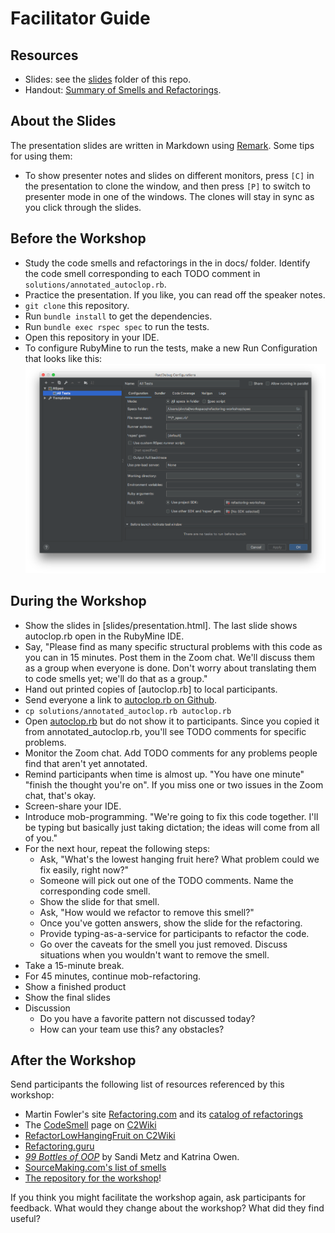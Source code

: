 # Facilitator Guide

## Resources

- Slides: see the [slides](slides) folder of this repo.
- Handout: [Summary of Smells and Refactorings](docs/smells/README.md).

## About the Slides

The presentation slides are written in Markdown using
[Remark](https://remarkjs.com/#1). Some tips for using them:

- To show presenter notes and slides on different monitors,
  press `[C]` in the presentation to clone the window, and
  then press `[P]` to switch to presenter mode in one of the
  windows. The clones will stay in sync as you click through
  the slides.

## Before the Workshop

- Study the code smells and refactorings in the in docs/
  folder. Identify the code smell corresponding to each
  TODO comment in `solutions/annotated_autoclop.rb`.
- Practice the presentation. If you like, you can read off
  the speaker notes.
- `git clone` this repository.
- Run `bundle install` to get the dependencies.
- Run `bundle exec rspec spec` to run the tests.
- Open this repository in your IDE.
- To configure RubyMine to run the tests, make a new Run Configuration that looks like this: ![spec runner configuration in rspec](images/rubymine-rspec-config.png)

## During the Workshop

- Show the slides in [slides/presentation.html]. The last
  slide shows autoclop.rb open in the RubyMine IDE.
- Say, "Please find as many specific structural
  problems with this code as you can in 15 minutes. Post
  them in the Zoom chat. We'll discuss them as a group when
  everyone is done. Don't worry about translating them to
  code smells yet; we'll do that as a group."
- Hand out printed copies of [autoclop.rb] to local
  participants.
- Send everyone a link to [autoclop.rb on Github](https://github.com/benchristel/refactoring-workshop/blob/master/autoclop.rb).
- `cp solutions/annotated_autoclop.rb autoclop.rb`
- Open [autoclop.rb](autoclop.rb) but do not show it to
  participants. Since you copied it from
  annotated_autoclop.rb, you'll see TODO comments for
  specific problems.
- Monitor the Zoom chat. Add TODO comments for any
  problems people find that aren't yet annotated.
- Remind participants when time is almost up. "You have one
  minute" "finish the thought you're on". If you miss one or
  two issues in the Zoom chat, that's okay.
- Screen-share your IDE.
- Introduce mob-programming. "We're going to fix this code
  together. I'll be typing but basically just taking
  dictation; the ideas will come from all of you."
- For the next hour, repeat the following steps:
  - Ask, "What's the lowest hanging fruit here? What problem
    could we fix easily, right now?"
  - Someone will pick out one of the TODO comments. Name the
    corresponding code smell.
  - Show the slide for that smell.
  - Ask, "How would we refactor to remove this smell?"
  - Once you've gotten answers, show the slide for the
    refactoring.
  - Provide typing-as-a-service for participants to refactor
    the code.
  - Go over the caveats for the smell you just removed.
    Discuss situations when you wouldn't want to remove the
    smell.
- Take a 15-minute break.
- For 45 minutes, continue mob-refactoring.
- Show a finished product
- Show the final slides
- Discussion
   - Do you have a favorite pattern not discussed today?
   - How can your team use this? any obstacles?

## After the Workshop

Send participants the following list of resources referenced
by this workshop:

- Martin Fowler's site [Refactoring.com](https://refactoring.com) and its [catalog of refactorings](https://refactoring.com/catalog/)
- The [CodeSmell](http://wiki.c2.com/?CodeSmell) page on [C2Wiki](http://wiki.c2.com)
- [RefactorLowHangingFruit on C2Wiki](http://wiki.c2.com/?RefactorLowHangingFruit)
- [Refactoring.guru](https://refactoring.guru/)
- [_99 Bottles of OOP_](https://www.sandimetz.com/99bottles) by Sandi Metz and Katrina Owen.
- [SourceMaking.com's list of smells](https://sourcemaking.com/refactoring/smells)
- [The repository for the workshop](https://github.com/benchristel/refactoring-workshop)!

If you think you might facilitate the workshop again, ask
participants for feedback. What would they change about the
workshop? What did they find useful?
